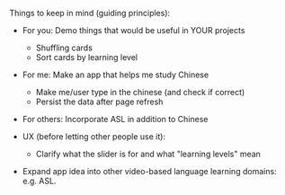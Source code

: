 
Things to keep in mind (guiding principles):
* For you:      Demo things that would be useful in YOUR projects
  - Shuffling cards
  - Sort cards by learning level
* For me:       Make an app that helps me study Chinese 
  - Make me/user type in the chinese (and check if correct)
  - Persist the data after page refresh
* For others:   Incorporate ASL in addition to Chinese


* UX (before letting other people use it):
  - Clarify what the slider is for and what "learning levels" mean

* Expand app idea into other video-based language learning domains: e.g. ASL.